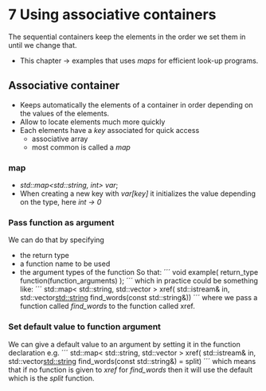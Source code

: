 # 7 Using associative containers

The sequential containers keep the elements in the order we set them in until we change that.

- This chapter &rarr; examples that uses *maps* for efficient look-up programs.

## Associative container
- Keeps automatically the elements of a container in order depending on the values of the elements.
- Allow to locate elements much more quickly
- Each elements have a *key* associated for quick access
    - associative array
    - most common is called a *map*

### map
- *std::map<std::string, int> var*;
- When creating a new key with *var[key]* it initializes the value depending on the type, here *int &rarr; 0*

### Pass function as argument
We can do that by specifying
- the return type
- a function name to be used
- the argument types of the function
So that:
´´´
void example( return_type function(function_arguments) );
´´´
which in practice could be something like:
´´´
std::map< std::string, std::vector<int> > xref(
        std::istream& in,
        std::vector<std::string> find_words(const std::string&))
´´´
where we pass a function called *find_words* to the function called xref.

### Set default value to function argument
We can give a default value to an argument by setting it in the function declaration e.g.
´´´
std::map< std::string, std::vector<int> > xref(
        std::istream& in,
        std::vector<std::string> find_words(const std::string&) = split)
´´´
which means that if no function is given to *xref* for *find_words* then it will use the default which is the *split* function.
